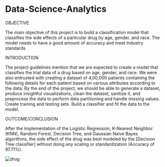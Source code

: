 # Data-Science-Analytics

OBJECTIVE

The main objective of this project is to build a classification model that classifies the side effects of a particular drug by age, gender, and race. The model needs to have a good amount of accuracy and meet industry standards

INTRODUCTION

The project guidelines mention that we are expected to create a model that classifies the trial data of a drug based on age, gender, and race. We were also entrusted with creating a dataset of 4,00,000 patients containing the following details for each patient based on various attributes according to the data: By the end of the project, we should be able to generate a dataset, produce insightful visualizations, clean the dataset, sanitize it, and preprocess the data to perform data partitioning and handle missing values. Create training and testing sets. Build a classifier and fit the data to the model.

OUTCOME/CONCLUSION

After the implementation of the Logistic Regression, K-Nearest Neighbor (KNN), Random Forest, Decision Tree, and Gaussian Naive Bayes algorithms, the side effect of the drug was best modeled by the [Decision Tree classifier] without doing any scaling or standardization (Accuracy of 97.71%). 

![drug](https://user-images.githubusercontent.com/101463488/212400048-d73bd853-dd14-486a-86c3-83a7434e407f.png)


